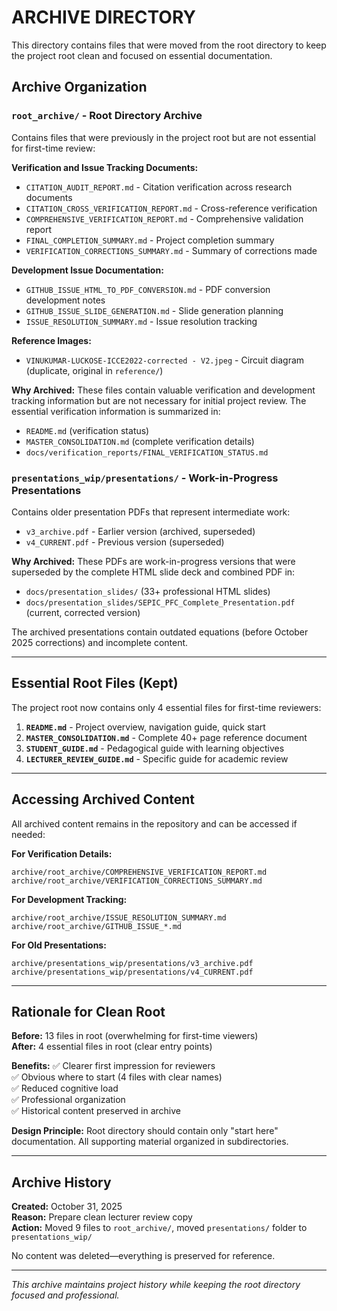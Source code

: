 # ARCHIVE DIRECTORY

This directory contains files that were moved from the root directory to keep the project root clean and focused on essential documentation.

## Archive Organization

### `root_archive/` - Root Directory Archive
Contains files that were previously in the project root but are not essential for first-time review:

**Verification and Issue Tracking Documents:**
- `CITATION_AUDIT_REPORT.md` - Citation verification across research documents
- `CITATION_CROSS_VERIFICATION_REPORT.md` - Cross-reference verification
- `COMPREHENSIVE_VERIFICATION_REPORT.md` - Comprehensive validation report
- `FINAL_COMPLETION_SUMMARY.md` - Project completion summary
- `VERIFICATION_CORRECTIONS_SUMMARY.md` - Summary of corrections made

**Development Issue Documentation:**
- `GITHUB_ISSUE_HTML_TO_PDF_CONVERSION.md` - PDF conversion development notes
- `GITHUB_ISSUE_SLIDE_GENERATION.md` - Slide generation planning
- `ISSUE_RESOLUTION_SUMMARY.md` - Issue resolution tracking

**Reference Images:**
- `VINUKUMAR-LUCKOSE-ICCE2022-corrected - V2.jpeg` - Circuit diagram (duplicate, original in `reference/`)

**Why Archived:**
These files contain valuable verification and development tracking information but are not necessary for initial project review. The essential verification information is summarized in:
- `README.md` (verification status)
- `MASTER_CONSOLIDATION.md` (complete verification details)
- `docs/verification_reports/FINAL_VERIFICATION_STATUS.md`

### `presentations_wip/presentations/` - Work-in-Progress Presentations
Contains older presentation PDFs that represent intermediate work:

- `v3_archive.pdf` - Earlier version (archived, superseded)
- `v4_CURRENT.pdf` - Previous version (superseded)

**Why Archived:**
These PDFs are work-in-progress versions that were superseded by the complete HTML slide deck and combined PDF in:
- `docs/presentation_slides/` (33+ professional HTML slides)
- `docs/presentation_slides/SEPIC_PFC_Complete_Presentation.pdf` (current, corrected version)

The archived presentations contain outdated equations (before October 2025 corrections) and incomplete content.

---

## Essential Root Files (Kept)

The project root now contains only 4 essential files for first-time reviewers:

1. **`README.md`** - Project overview, navigation guide, quick start
2. **`MASTER_CONSOLIDATION.md`** - Complete 40+ page reference document
3. **`STUDENT_GUIDE.md`** - Pedagogical guide with learning objectives
4. **`LECTURER_REVIEW_GUIDE.md`** - Specific guide for academic review

---

## Accessing Archived Content

All archived content remains in the repository and can be accessed if needed:

**For Verification Details:**
```
archive/root_archive/COMPREHENSIVE_VERIFICATION_REPORT.md
archive/root_archive/VERIFICATION_CORRECTIONS_SUMMARY.md
```

**For Development Tracking:**
```
archive/root_archive/ISSUE_RESOLUTION_SUMMARY.md
archive/root_archive/GITHUB_ISSUE_*.md
```

**For Old Presentations:**
```
archive/presentations_wip/presentations/v3_archive.pdf
archive/presentations_wip/presentations/v4_CURRENT.pdf
```

---

## Rationale for Clean Root

**Before:** 13 files in root (overwhelming for first-time viewers)  
**After:** 4 essential files in root (clear entry points)

**Benefits:**
✅ Clearer first impression for reviewers  
✅ Obvious where to start (4 files with clear names)  
✅ Reduced cognitive load  
✅ Professional organization  
✅ Historical content preserved in archive  

**Design Principle:** Root directory should contain only "start here" documentation. All supporting material organized in subdirectories.

---

## Archive History

**Created:** October 31, 2025  
**Reason:** Prepare clean lecturer review copy  
**Action:** Moved 9 files to `root_archive/`, moved `presentations/` folder to `presentations_wip/`

No content was deleted—everything is preserved for reference.

---

*This archive maintains project history while keeping the root directory focused and professional.*
